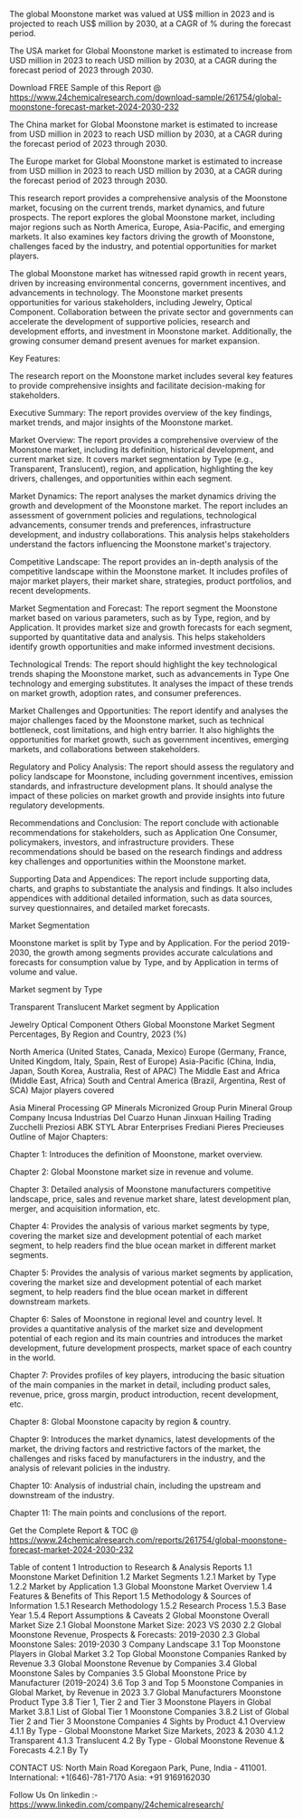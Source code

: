 The global Moonstone market was valued at US$ million in 2023 and is projected to reach US$ million by 2030, at a CAGR of % during the forecast period.

The USA market for Global Moonstone market is estimated to increase from USD million in 2023 to reach USD million by 2030, at a CAGR during the forecast period of 2023 through 2030.

Download FREE Sample of this Report @ https://www.24chemicalresearch.com/download-sample/261754/global-moonstone-forecast-market-2024-2030-232

The China market for Global Moonstone market is estimated to increase from USD million in 2023 to reach USD million by 2030, at a CAGR during the forecast period of 2023 through 2030.

The Europe market for Global Moonstone market is estimated to increase from USD million in 2023 to reach USD million by 2030, at a CAGR during the forecast period of 2023 through 2030.

This research report provides a comprehensive analysis of the Moonstone market, focusing on the current trends, market dynamics, and future prospects. The report explores the global Moonstone market, including major regions such as North America, Europe, Asia-Pacific, and emerging markets. It also examines key factors driving the growth of Moonstone, challenges faced by the industry, and potential opportunities for market players.

The global Moonstone market has witnessed rapid growth in recent years, driven by increasing environmental concerns, government incentives, and advancements in technology. The Moonstone market presents opportunities for various stakeholders, including Jewelry, Optical Component. Collaboration between the private sector and governments can accelerate the development of supportive policies, research and development efforts, and investment in Moonstone market. Additionally, the growing consumer demand present avenues for market expansion.

Key Features:

The research report on the Moonstone market includes several key features to provide comprehensive insights and facilitate decision-making for stakeholders.

Executive Summary: The report provides overview of the key findings, market trends, and major insights of the Moonstone market.

Market Overview: The report provides a comprehensive overview of the Moonstone market, including its definition, historical development, and current market size. It covers market segmentation by Type (e.g., Transparent, Translucent), region, and application, highlighting the key drivers, challenges, and opportunities within each segment.

Market Dynamics: The report analyses the market dynamics driving the growth and development of the Moonstone market. The report includes an assessment of government policies and regulations, technological advancements, consumer trends and preferences, infrastructure development, and industry collaborations. This analysis helps stakeholders understand the factors influencing the Moonstone market's trajectory.

Competitive Landscape: The report provides an in-depth analysis of the competitive landscape within the Moonstone market. It includes profiles of major market players, their market share, strategies, product portfolios, and recent developments.

Market Segmentation and Forecast: The report segment the Moonstone market based on various parameters, such as by Type, region, and by Application. It provides market size and growth forecasts for each segment, supported by quantitative data and analysis. This helps stakeholders identify growth opportunities and make informed investment decisions.

Technological Trends: The report should highlight the key technological trends shaping the Moonstone market, such as advancements in Type One technology and emerging substitutes. It analyses the impact of these trends on market growth, adoption rates, and consumer preferences.

Market Challenges and Opportunities: The report identify and analyses the major challenges faced by the Moonstone market, such as technical bottleneck, cost limitations, and high entry barrier. It also highlights the opportunities for market growth, such as government incentives, emerging markets, and collaborations between stakeholders.

Regulatory and Policy Analysis: The report should assess the regulatory and policy landscape for Moonstone, including government incentives, emission standards, and infrastructure development plans. It should analyse the impact of these policies on market growth and provide insights into future regulatory developments.

Recommendations and Conclusion: The report conclude with actionable recommendations for stakeholders, such as Application One Consumer, policymakers, investors, and infrastructure providers. These recommendations should be based on the research findings and address key challenges and opportunities within the Moonstone market.

Supporting Data and Appendices: The report include supporting data, charts, and graphs to substantiate the analysis and findings. It also includes appendices with additional detailed information, such as data sources, survey questionnaires, and detailed market forecasts.

Market Segmentation

Moonstone market is split by Type and by Application. For the period 2019-2030, the growth among segments provides accurate calculations and forecasts for consumption value by Type, and by Application in terms of volume and value.

Market segment by Type

Transparent
Translucent
Market segment by Application

Jewelry
Optical Component
Others
Global Moonstone Market Segment Percentages, By Region and Country, 2023 (%)

North America (United States, Canada, Mexico)
Europe (Germany, France, United Kingdom, Italy, Spain, Rest of Europe)
Asia-Pacific (China, India, Japan, South Korea, Australia, Rest of APAC)
The Middle East and Africa (Middle East, Africa)
South and Central America (Brazil, Argentina, Rest of SCA)
Major players covered

Asia Mineral Processing
GP Minerals
Micronized Group
Purin Mineral Group Company
Incusa Industrias Del Cuarzo
Hunan Jinxuan Hailing Trading
Zucchelli Preziosi
ABK STYL
Abrar Enterprises
Frediani Pieres Precieuses
Outline of Major Chapters:

Chapter 1: Introduces the definition of Moonstone, market overview.

Chapter 2: Global Moonstone market size in revenue and volume.

Chapter 3: Detailed analysis of Moonstone manufacturers competitive landscape, price, sales and revenue market share, latest development plan, merger, and acquisition information, etc.

Chapter 4: Provides the analysis of various market segments by type, covering the market size and development potential of each market segment, to help readers find the blue ocean market in different market segments.

Chapter 5: Provides the analysis of various market segments by application, covering the market size and development potential of each market segment, to help readers find the blue ocean market in different downstream markets.

Chapter 6: Sales of Moonstone in regional level and country level. It provides a quantitative analysis of the market size and development potential of each region and its main countries and introduces the market development, future development prospects, market space of each country in the world.

Chapter 7: Provides profiles of key players, introducing the basic situation of the main companies in the market in detail, including product sales, revenue, price, gross margin, product introduction, recent development, etc.

Chapter 8: Global Moonstone capacity by region & country.

Chapter 9: Introduces the market dynamics, latest developments of the market, the driving factors and restrictive factors of the market, the challenges and risks faced by manufacturers in the industry, and the analysis of relevant policies in the industry.

Chapter 10: Analysis of industrial chain, including the upstream and downstream of the industry.

Chapter 11: The main points and conclusions of the report.

Get the Complete Report & TOC @ https://www.24chemicalresearch.com/reports/261754/global-moonstone-forecast-market-2024-2030-232

Table of content
1 Introduction to Research & Analysis Reports
1.1 Moonstone Market Definition
1.2 Market Segments
1.2.1 Market by Type
1.2.2 Market by Application
1.3 Global Moonstone Market Overview
1.4 Features & Benefits of This Report
1.5 Methodology & Sources of Information
1.5.1 Research Methodology
1.5.2 Research Process
1.5.3 Base Year
1.5.4 Report Assumptions & Caveats
2 Global Moonstone Overall Market Size
2.1 Global Moonstone Market Size: 2023 VS 2030
2.2 Global Moonstone Revenue, Prospects & Forecasts: 2019-2030
2.3 Global Moonstone Sales: 2019-2030
3 Company Landscape
3.1 Top Moonstone Players in Global Market
3.2 Top Global Moonstone Companies Ranked by Revenue
3.3 Global Moonstone Revenue by Companies
3.4 Global Moonstone Sales by Companies
3.5 Global Moonstone Price by Manufacturer (2019-2024)
3.6 Top 3 and Top 5 Moonstone Companies in Global Market, by Revenue in 2023
3.7 Global Manufacturers Moonstone Product Type
3.8 Tier 1, Tier 2 and Tier 3 Moonstone Players in Global Market
3.8.1 List of Global Tier 1 Moonstone Companies
3.8.2 List of Global Tier 2 and Tier 3 Moonstone Companies
4 Sights by Product
4.1 Overview
4.1.1 By Type - Global Moonstone Market Size Markets, 2023 & 2030
4.1.2 Transparent
4.1.3 Translucent
4.2 By Type - Global Moonstone Revenue & Forecasts
4.2.1 By Ty

CONTACT US:
North Main Road Koregaon Park, Pune, India - 411001.
International: +1(646)-781-7170
Asia: +91 9169162030

Follow Us On linkedin :- https://www.linkedin.com/company/24chemicalresearch/
